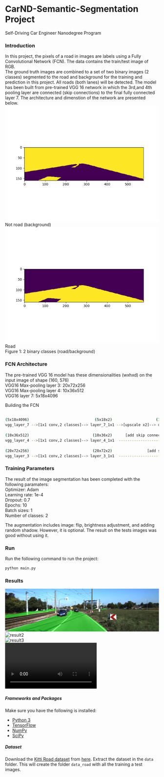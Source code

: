 # **CarND-Semantic-Segmentation Project**
Self-Driving Car Engineer Nanodegree Program

[//]: # (Image References)
[image0]: ./result/bin1.png "background"
[image1]: ./result/bin2.png "road"
[image2]: ./result/um_000003.png "result1"
[image3]: ./result/um_000043.png "result2"
[image4]: ./result/um_000062.png "result3"
[video]: ./result/out_video_raw.mp4 "video"

### Introduction  
In this project, the pixels of a road in images are labels using a Fully Convolutional Network (FCN). The data contains the train/test image of RGB.  
The ground truth images are combined to a set of two binary images (2 classes) segmented to the road and background for the training and prediction in this project. All roads (both lanes) will be detected. The model has been built from pre-trained VGG 16 network in which the 3rd,and 4th pooling layer are connected (skip connections) to the final fully connected layer 7. The architecture and dimenstion of the network are presented below.    
![bg][image0]  Not road (background)  
![rd][image1]  Road  
Figure 1:  2 binary classes (road/background)

### FCN Architecture  
The pre-trained VGG 16 model has these dimensionalities (wxhxd) on the input image of shape (160, 576)   
VGG16 Max-pooling layer 3: 20x72x256  
VGG16 Max-pooling layer 4: 10x36x512  
VGG16 layer 7: 5x18x4096   


Building the FCN
```sh

(5x18x4096)                              (5x18x2)                    (10x36x2)     (10x36x2)                      (20x72x2)    (20x72x2)                 (160x576x2)
vgg_layer_7 -->[1x1 conv,2 classes]--> layer_7_1x1 -->[upscale x2]--> decode_1 -+--> decode_2 -->[upscale x2]--> decode_3-+--> decode_4 -->[upscale x8] --> output
                                                                                |                                         |
(10x36x512)                             (10x36x2)      [add skip connection]    |                                         |
vgg_layer_4 -->[1x1 conv,2 classes]--> layer_4_1x1  ----------------------------+                                         |
                                                                                                                          |
(20x72x256)                             (20x72x2)                [add skip connection]                                    |
vgg_layer_3 -->[1x1 conv,2 classes]--> layer_3_1x1  ----------------------------------------------------------------------+

```



### Training Parameters
The result of the image segmentation has been completed with the following paramaters:  
Optimizer: Adam  
Learning rate: 1e-4  
Dropout: 0.7  
Epochs: 10  
Batch sizes: 1  
Number of classes: 2  

The augmentation includes image: flip, brightness adjustment, and adding random shadow. However, it is optional. The result on the tests images was good without using it.  

 
### Run
Run the following command to run the project:

```sh
python main.py
```

### Results
![result1][image2]  
![result2][image3]  
![result3][image4]  
![video][video]  



##### Frameworks and Packages
Make sure you have the following is installed:
 - [Python 3](https://www.python.org/)
 - [TensorFlow](https://www.tensorflow.org/)
 - [NumPy](http://www.numpy.org/)
 - [SciPy](https://www.scipy.org/)

##### Dataset
Download the [Kitti Road dataset](http://www.cvlibs.net/datasets/kitti/eval_road.php) from [here](http://www.cvlibs.net/download.php?file=data_road.zip).  Extract the dataset in the `data` folder.  This will create the folder `data_road` with all the training a test images.


